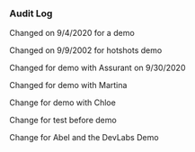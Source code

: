 ### Audit Log

Changed on 9/4/2020 for a demo

Changed on 9/9/2002 for hotshots demo

Changed for demo with Assurant on 9/30/2020

Changed for demo with Martina

Change for demo with Chloe

Change for test before demo

Change for Abel and the DevLabs Demo